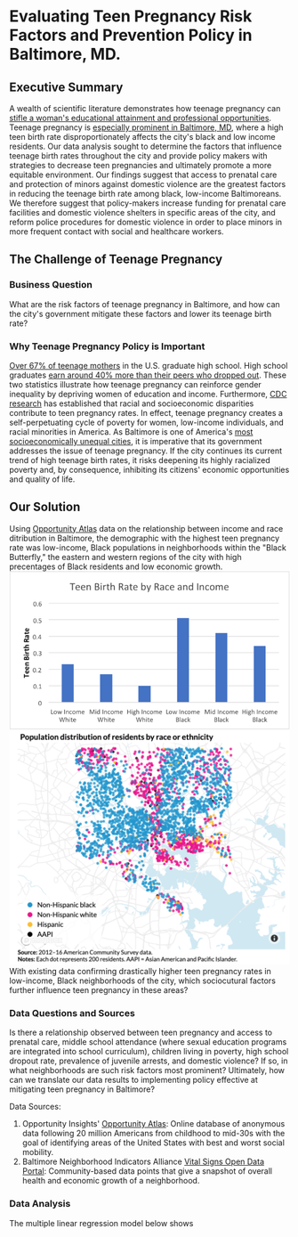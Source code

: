 # Evaluating Teen Pregnancy Risk Factors and Prevention Policy in Baltimore, MD.
## Executive Summary
A wealth of scientific literature demonstrates how teenage pregnancy can [stifle a woman's educational attainment and professional opportunities](https://www.mcser.org/journal/index.php/jesr/article/viewFile/542/567). Teenage pregnancy is [especially prominent in Baltimore, MD](https://health.baltimorecity.gov/node/170), where a high teen birth rate disproportionately affects the city's black and low income residents. Our data analysis sought to determine the factors that influence teenage birth rates throughout the city and provide policy makers with strategies to decrease teen pregnancies and ultimately promote a more equitable environment. Our findings suggest that access to prenatal care and protection of minors against domestic violence are the greatest factors in reducing the teenage birth rate among black, low-income Baltimoreans. We therefore suggest that policy-makers increase funding for prenatal care facilities and domestic violence shelters in specific areas of the city, and reform police procedures for domestic violence in order to place minors in more frequent contact with social and healthcare workers. 

## The Challenge of Teenage Pregnancy 
### Business Question
What are the risk factors of teenage pregnancy in Baltimore, and how can the city's government mitigate these factors and lower its teenage birth rate?

### Why Teenage Pregnancy Policy is Important
[Over 67% of teenage mothers](https://sedl.org/txcc/resources/briefs/number5/bp_childcare.pdf) in the U.S. graduate high school. High school graduates [earn around 40% more than their peers who dropped out](https://sedl.org/txcc/resources/briefs/number5/bp_childcare.pdf). These two statistics illustrate how teenage pregnancy can reinforce gender inequality by depriving women of education and income. Furthermore, [CDC research](https://www.cdc.gov/teenpregnancy/about/social-determinants-disparities-teen-pregnancy.htm) has established that racial and socioeconomic disparities contribute to teen pregnancy rates. In effect, teenage pregnancy creates a self-perpetuating cycle of poverty for women, low-income individuals, and racial minorities in America. As Baltimore is one of America's [most socioeconomically unequal cities](https://www.brookings.edu/on-the-record/beyond-baltimore-thoughts-on-place-race-and-opportunity/), it is imperative that its government addresses the issue of teenage pregnancy. If the city continues its current trend of high teenage birth rates, it risks deepening its highly racialized poverty and, by consequence, inhibiting its citizens' economic opportunities and quality of life. 

## Our Solution
Using [Opportunity Atlas](https://www.opportunityatlas.org/) data on the relationship between income and race ditribution in Baltimore, the demographic with the highest teen pregnancy rate was low-income, Black populations in neighborhoods within the "Black Butterfly," the eastern and western regions of the city with high precentages of Black residents and low economic growth.
![Alt text](Demographic_Bar_Chart.png) ![Alt text](Black_Butterfly.png)
With existing data confirming drastically higher teen pregnancy rates in low-income, Black neighborhoods of the city, which sociocutural factors further influence teen pregnancy in these areas? 
### Data Questions and Sources
Is there a relationship observed between teen pregnancy and access to prenatal care, middle school attendance (where sexual education programs are integrated into school curriculum), children living in poverty, high school dropout rate, prevalence of juvenile arrests, and domestic violence? If so, in what neighborhoods are such risk factors most prominent? Ultimately, how can we translate our data results to implementing policy effective at mitigating teen pregnancy in Baltimore? 

Data Sources: 
1. Opportunity Insights' [Opportunity Atlas](https://www.opportunityatlas.org/): Online database of anonymous data following 20 million Americans from childhood to mid-30s with the goal of identifying areas of the United States with best and worst social mobility.
2. Baltimore Neighborhood Indicators Alliance [Vital Signs Open Data Portal](https://vital-signs-bniajfi.hub.arcgis.com): Community-based data points that give a snapshot of overall health and economic growth of a neighborhood.
### Data Analysis
The multiple linear regression model below shows 

